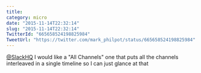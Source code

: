 ```yaml
---
title: 
category: micro
date: "2015-11-14T22:32:14"
slug: "2015-11-14T22:32:14"
TwitterId: "665658524198825984"
TweetUrl: "https://twitter.com/mark_philpot/status/665658524198825984"
---
```


[@SlackHQ](https://twitter.com/SlackHQ) I would like a "All Channels" one that
puts all the channels interleaved in a single timeline so I can just glance at
that
